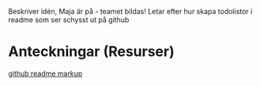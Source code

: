 Beskriver idén, Maja är på - teamet bildas!
Letar efter hur skapa todolistor i readme som ser schysst ut på github

# Anteckningar (Resurser)
[github readme markup](https://help.github.com/articles/basic-writing-and-formatting-syntax/#task-lists)
